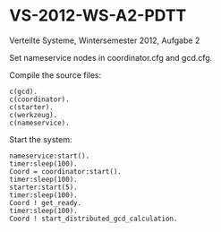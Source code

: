 VS-2012-WS-A2-PDTT
==================
Verteilte Systeme, Wintersemester 2012, Aufgabe 2

Set nameservice nodes in coordinator.cfg and gcd.cfg.

Compile the source files:

    c(gcd).
    c(coordinator).
    c(starter).
    c(werkzeug).
    c(nameservice).

Start the system:

    nameservice:start().
    timer:sleep(100).
    Coord = coordinator:start().
    timer:sleep(100).
    starter:start(5).
    timer:sleep(100).
    Coord ! get_ready.
    timer:sleep(100).
    Coord ! start_distributed_gcd_calculation.